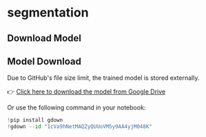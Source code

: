 # segmentation
## Download Model
## Model Download

Due to GitHub's file size limit, the trained model is stored externally.

👉 [Click here to download the model from Google Drive](https://drive.google.com/file/d/1cVa9hNetMAQZyQUUoVM5y9AA4yjM048K/view?usp=sharing)

Or use the following command in your notebook:

```python
!pip install gdown
!gdown --id "1cVa9hNetMAQZyQUUoVM5y9AA4yjM048K"
